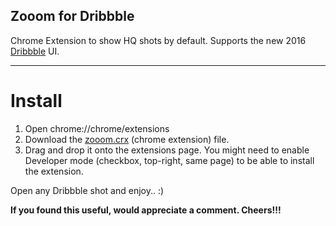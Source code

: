 Zooom for Dribbble
-------------------
Chrome Extension to show HQ shots by default. Supports the new 2016 [Dribbble](http://dribbble.com) UI.
****
Install
==========

 1. Open chrome://chrome/extensions
 2. Download the [zooom.crx](https://raw.github.com/prajwalrao/Zooom-Dribbble/master/zooom.crx) (chrome extension) file.
 3. Drag and drop it onto the extensions page. You might need to enable Developer mode (checkbox, top-right, same page) to be able to install the extension.

Open any Dribbble shot and enjoy.. :)

**If you found this useful, would appreciate a comment. Cheers!!!** 
